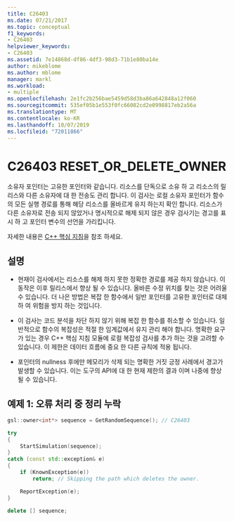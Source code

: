 ```yaml
---
title: C26403
ms.date: 07/21/2017
ms.topic: conceptual
f1_keywords:
- C26403
helpviewer_keywords:
- C26403
ms.assetid: 7e14868d-df86-4df3-98d3-71b1e80ba14e
author: mikeblome
ms.author: mblome
manager: markl
ms.workload:
- multiple
ms.openlocfilehash: 2e1fc2b256bae5459d58d3ba86a642848a12f060
ms.sourcegitcommit: 535ef05b1e553f0fc66082cd2e0998817eb2a56a
ms.translationtype: MT
ms.contentlocale: ko-KR
ms.lasthandoff: 10/07/2019
ms.locfileid: "72011866"
---
```

# <a name="c26403-reset_or_delete_owner"></a>C26403 RESET_OR_DELETE_OWNER

소유자 포인터는 고유한 포인터와 같습니다. 리소스를 단독으로 소유 하 고 리소스의 릴리스와 다른 소유자에 대 한 전송도 관리 합니다. 이 검사는 로컬 소유자 포인터가 함수의 모든 실행 경로를 통해 해당 리소스를 올바르게 유지 하는지 확인 합니다. 리소스가 다른 소유자로 전송 되지 않았거나 명시적으로 해제 되지 않은 경우 검사기는 경고를 표시 하 고 포인터 변수의 선언을 가리킵니다.

자세한 내용은 [ C++ 핵심 지침](http://github.com/isocpp/CppCoreGuidelines/blob/master/CppCoreGuidelines.md#r-resource-management)을 참조 하세요.

## <a name="remarks"></a>설명

- 현재이 검사에서는 리소스를 해제 하지 못한 정확한 경로를 제공 하지 않습니다. 이 동작은 이후 릴리스에서 향상 될 수 있습니다. 올바른 수정 위치를 찾는 것은 어려울 수 있습니다. 더 나은 방법은 복잡 한 함수에서 일반 포인터를 고유한 포인터로 대체 하 여 위험을 방지 하는 것입니다.

- 이 검사는 코드 분석을 차단 하지 않기 위해 복잡 한 함수를 취소할 수 있습니다. 일반적으로 함수의 복잡성은 적절 한 임계값에서 유지 관리 해야 합니다. 명확한 요구가 있는 경우 C++ 핵심 지침 모듈에 로컬 복잡성 검사를 추가 하는 것을 고려할 수 있습니다. 이 제한은 데이터 흐름에 중요 한 다른 규칙에 적용 됩니다.

- 포인터의 nullness 후에만 메모리가 삭제 되는 명확한 거짓 긍정 사례에서 경고가 발생할 수 있습니다. 이는 도구의 API에 대 한 현재 제한의 결과 이며 나중에 향상 될 수 있습니다.

## <a name="example-1-missing-cleanup-during-error-handling"></a>예제 1: 오류 처리 중 정리 누락

```cpp
gsl::owner<int*> sequence = GetRandomSequence(); // C26403

try
{
    StartSimulation(sequence);
}
catch (const std::exception& e)
{
    if (KnownException(e))
        return; // Skipping the path which deletes the owner.

    ReportException(e);
}

delete [] sequence;
```
